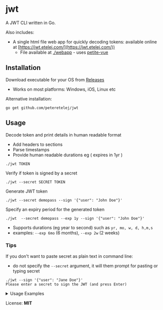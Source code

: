 # jwt

A JWT CLI written in Go.

Also includes:
- A single html file web app for quickly decoding tokens: available online at [https://jwt.etelej.com/](https://jwt.etelej.com/))
  - File available at [./webapp](https://github.com/peteretelej/jwt/tree/main/webapp) - uses [petite-vue](https://github.com/vuejs/petite-vue)

## Installation

Download executable for your OS from [Releases](https://github.com/peteretelej/jwt/releases/latest)
- Works on most platforms: Windows, iOS, Linux etc

Alternative installation:
```
go get github.com/peteretelej/jwt
```

## Usage

Decode token and print details in human readable format
- Add headers to sections
- Parse timestamps
- Provide human readable durations eg ( expires in 1yr )
```
./jwt TOKEN
```

Verify if token is signed by a secret
```
./jwt --secret SECRET TOKEN 
```

Generate JWT token
```
./jwt --secret demopass --sign '{"user": "John Doe"}' 
```

Specify an expiry period for the generated token
```
./jwt  --secret demopass --exp 1y --sign '{"user": "John Doe"}'
```
- Supports durations (eg year to second) such as `yr, mo, w, d, h,m,s`
- examples: `--exp 6mo` (6 months), `--exp 2w` (2 weeks)



### Tips
If you don't want to paste secret as plain text in command line:
  - do not specify the `--secret` argument, it will them prompt for pasting or typing secret

```
./jwt --sign '{"user": "Jane Doe"}'
Please enter a secret to sign the JWT (and press Enter)
```

<details>
 <summary>Usage Examples</summary>

Generating a signed JWT token
```
./jwt --sign '{"name": "John Doe"}' --secret demopass --exp 2w
```
![image](https://user-images.githubusercontent.com/2271973/126047461-08ee52b5-88e3-404c-98f4-77d992c14ec1.png)

Decode JWT token
```
./jwt eyJhbGciOiJIUzI1NiIsInR5cCI6IkpXVCJ9.eyJleHAiOjE2Mjc3NTkyNzUsIm5hbWUiOiJKb2huIERvZSJ9.SF2XbD6QpxxcV95Oa_AC1oXysfWcF9gmyMEaNAHagP0
```
![image](https://user-images.githubusercontent.com/2271973/126047690-cdfd72f3-f6bb-4423-903e-3e33a9bcab14.png)

Verifying a token's signing key 
```
./jwt --secret demopass eyJhbGciOiJIUzI1NiIsInR5cCI6IkpXVCJ9.eyJleHAiOjE2Mjc3NTkyNzUsIm5hbWUiOiJKb2huIERvZSJ9.SF2XbD6QpxxcV95Oa_AC1oXysfWcF9gmyMEaNAHagP0
```
![image](https://user-images.githubusercontent.com/2271973/126047696-6b3676b7-1050-4faa-8b7e-57f1e0777761.png)


Decoding a token with multiple standard claims
```
./jwt eyJhbGciOiJIUzI1NiIsInR5cCI6IkpXVCJ9.eyJzdWIiOiIxMjM0NTY3ODkwIiwibmFtZSI6IkpvaG4gRG9lIiwiaWF0IjoxNjIxMjY5Mjg2LCJleHAiOjE2Mzk3NTg4ODYsIm5iZiI6MTYyMzk0NzY4Nn0.GR5pGSiJZk3Ls0A429K3HIZfsmQqGnyIhPusDT5F5BU
```
![image](https://user-images.githubusercontent.com/2271973/126047835-e6dc6ae3-cbd0-4a24-a851-b56a148ec994.png)


</details>

License: **MIT**
